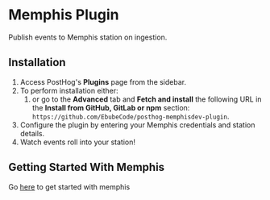 # Memphis Plugin

Publish events to Memphis station on ingestion.


## Installation

1. Access PostHog's **Plugins** page from the sidebar.
1. To perform installation either:
    1. or go to the **Advanced** tab and **Fetch and install** the following URL in the **Install from GitHub, GitLab or npm** section:  
       `https://github.com/EbubeCode/posthog-memphisdev-plugin`.
1. Configure the plugin by entering your Memphis credentials and station details.
1. Watch events roll into your station!

## Getting Started With Memphis
Go [here](https://memphis.dev/) to get started with memphis